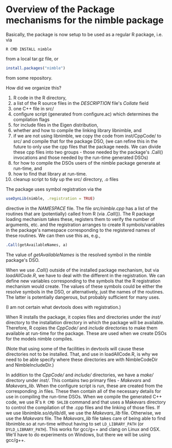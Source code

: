 # Overview of the Package mechanisms for the nimble package

Basically, the package is now setup to be used as a regular R package, i.e.
via 
```shell
R CMD INSTALL nimble
```
from a local tar.gz file, or
```R
install.packages("nimble")
```
from some repository.

How did we organize this?

1. R code in the R directory,
2. a list of the R source files in the _DESCRIPTION_ file's *Collate* field
3. one C++ file in src/
4. configure script (generated from configure.ac) which determines the compilation 
   flags
  1. for include files in the Eigen distribution, 
  2. whether and how to compile the linking library libnimble, and
  3. if we are not using libnimble, we copy the code from inst/CppCode/ to src/ and compile that for the package DSO,
     (we can refine this in the future to only use the cpp files that the package needs. We can divide these cpp files into two groups - those needed by the package's .Call() invocations and those needed by the run-time generated DSOs)
  2. for how to compile the DSOs users of the nimble package generate at run-time, and
  4. how to find that library at run-time.
5. cleanup script to tidy up the src/ directory, .o files


The package uses symbol registration via the 
```R
useDynLib(nimble, .registration = TRUE)
```
directive in the *NAMESPACE* file.
The file *src/nimble.cpp* has a list of the routines that are (potentially)
called from R (via _.Call_()). 
The R package loading mechanism takes these, registers them to verify the
number of arguments, etc. and the registration arranges to create
R symbols/variables in the package's namespace corresponding to the 
registered names of these routines. We can then use this as, e.g.,
```R
.Call(getAvailableNames, a)
```
The value of _getAvailableNames_ is the resolved symbol in the nimble package's DSO.

When we use _.Call_() outside of the installed package mechanism, but
via *loadAllCode.R*, we have to deal with the different in the
registration.  We can define new variables corresponding to the
symbols that the R registration mechanism would create. The values of
these symbols could be either the resolve symbols in the DSO, or
alternatively, just the names of the routines.  The latter is
potentially dangerous, but probably sufficient for many uses.

(I am not certain what devtools does with registration.)


When R installs the package, it copies files and directories under the
*inst/* directory to the installation directory in which the package
will be available.  Therefore, R copies the *CppCode/* and *include*
directories to make them available at run-time for the package. These
are used when we create DSOs for the models nimble compiles.

(Note that using some of the facilities in devtools will cause these
directories not to be installed. That, and use in loadAllCode.R, is
why we need to be able specify where these directories are with
NimbleCodeDir and NimbleIncludeDir.)

In addition to the *CppCode/* and *include/* directories, we have a
*make/* directory under *inst/*. This contains two primary files -
*Makevars* and *Makevars_lib*.  When the configure script is run,
these are created from the corresponding .in files. These then contain
all of the necessary details for use in compiling the run-time DSOs.
When we compile the generated C++ code, we use R's `R CMD SHLIB`
command and that uses a Makevars directory to control the compilation
of the .cpp files and the linking of those files.  If we use
libnimble.so/dylib/dll, we use the *Makevars_lib* file.  Otherwise, we
use the *Makevars* file.  The *Makevars_lib* file takes care of being
able to find libnimble.so at run-time without having to set
`LD_LIBRARY_PATH` (or `DYLD_LIBRARY_PATH`).  This works for gcc/g++
and clang on Linux and OSX.  We'll have to do experiments on Windows,
but there we will be using gcc/g++.




